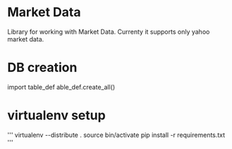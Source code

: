 Market Data
==========
Library for working with Market Data. Currenty it supports only yahoo market data.

# DB creation
import table_def
able_def.create_all()

# virtualenv setup
'''
virtualenv --distribute .
source bin/activate
pip install -r requirements.txt
'''
